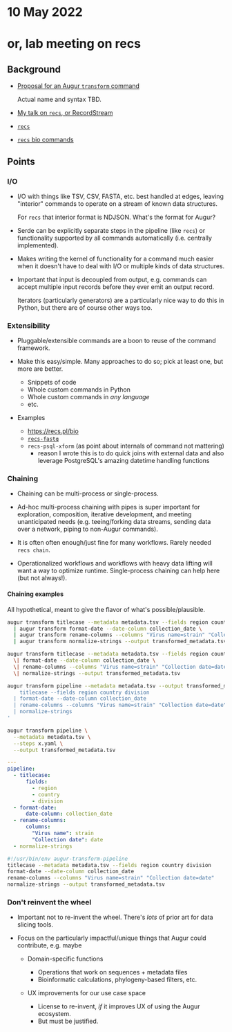 # 10 May 2022
# or, lab meeting on recs

## Background

- [Proposal for an Augur `transform` command](https://github.com/nextstrain/augur/issues/860)

  Actual name and syntax TBD.

- [My talk on `recs`, or RecordStream](https://docs.google.com/presentation/d/1993xaZPMukiYincnwjFK9VgXkJu3gU5E00CzwZgj_n4)

- [`recs`](https://recs.pl)
- [`recs` bio commands](https://recs.pl/bio)


## Points

### I/O

- I/O with things like TSV, CSV, FASTA, etc. best handled at edges, leaving
  "interior" commands to operate on a stream of known data structures.

  For `recs` that interior format is NDJSON.  What's the format for Augur?

- Serde can be explicitly separate steps in the pipeline (like `recs`) or
  functionality supported by all commands automatically (i.e. centrally
  implemented).

- Makes writing the kernel of functionality for a command much easier when it
  doesn't have to deal with I/O or multiple kinds of data structures.

- Important that input is decoupled from output, e.g. commands can accept
  multiple input records before they ever emit an output record.

  Iterators (particularly generators) are a particularly nice way to do this in
  Python, but there are of course other ways too.


### Extensibility

- Pluggable/extensible commands are a boon to reuse of the command framework.

- Make this easy/simple.  Many approaches to do so; pick at least one, but more
  are better.
  - Snippets of code
  - Whole custom commands in Python
  - Whole custom commands in _any language_
  - etc.

- Examples
  - https://recs.pl/bio
  - [`recs-fastq`](https://github.com/MullinsLab/recs-fastq)
  - `recs-psql-xform` (as point about internals of command not mattering)
    - reason I wrote this is to do quick joins with external data and also
      leverage PostgreSQL's amazing datetime handling functions


### Chaining

- Chaining can be multi-process or single-process.

- Ad-hoc multi-process chaining with pipes is super important for exploration,
  composition, iterative development, and meeting unanticipated needs (e.g.
  teeing/forking data streams, sending data over a network, piping to non-Augur
  commands).

- It is often often enough/just fine for many workflows.  Rarely needed `recs
  chain`.

- Operationalized workflows and workflows with heavy data lifting will want a
  way to optimize runtime.  Single-process chaining can help here (but not
  always!).


#### Chaining examples

All hypothetical, meant to give the flavor of what's possible/plausible.

```bash
augur transform titlecase --metadata metadata.tsv --fields region country division \
  | augur transform format-date --date-column collection_date \
  | augur transform rename-columns --columns "Virus name=strain" "Collection date=date" \
  | augur transform normalize-strings --output transformed_metadata.tsv

augur transform titlecase --metadata metadata.tsv --fields region country division \
  \| format-date --date-column collection_date \
  \| rename-columns --columns "Virus name=strain" "Collection date=date" \
  \| normalize-strings --output transformed_metadata.tsv

augur transform pipeline --metadata metadata.tsv --output transformed_metadata.tsv '
    titlecase --fields region country division
  | format-date --date-column collection_date
  | rename-columns --columns "Virus name=strain" "Collection date=date"
  | normalize-strings
'
```

```bash
augur transform pipeline \
  --metadata metadata.tsv \
  --steps x.yaml \
  --output transformed_metadata.tsv
```
```yaml
---
pipeline:
  - titlecase:
      fields:
        - region
        - country
        - division
  - format-date:
      date-column: collection_date
  - rename-columns:
      columns:
        "Virus name": strain
        "Collection date": date
  - normalize-strings
```

```bash
#!/usr/bin/env augur-transform-pipeline
titlecase --metadata metadata.tsv --fields region country division
format-date --date-column collection_date
rename-columns --columns "Virus name=strain" "Collection date=date"
normalize-strings --output transformed_metadata.tsv
```


### Don't reinvent the wheel

- Important not to re-invent the wheel.  There's _lots_ of prior art for data
  slicing tools.

- Focus on the particularly impactful/unique things that Augur could contribute, e.g. maybe

  - Domain-specific functions
    - Operations that work on sequences + metadata files
    - Bioinformatic calculations, phylogeny-based filters, etc.

  - UX improvements for our use case space
    - License to re-invent, _if_ it improves UX of using the Augur ecosystem.
    - But must be justified.

